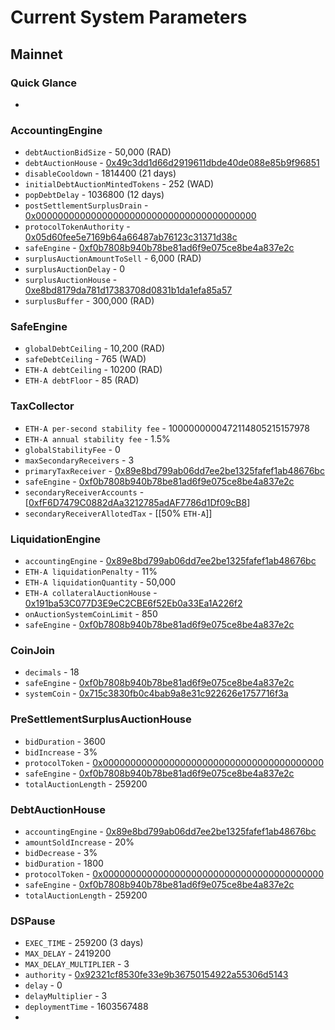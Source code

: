 # Current System Parameters

## Mainnet

### Quick Glance

* 
### AccountingEngine

* `debtAuctionBidSize` - 50,000 \(RAD\)
* `debtAuctionHouse` - [0x49c3dd1d66d2919611dbde40de088e85b9f96851](https://etherscan.io/address/0x49c3dd1d66d2919611dbde40de088e85b9f96851)
* `disableCooldown` - 1814400 \(21 days\)
* `initialDebtAuctionMintedTokens` - 252 \(WAD\)
* `popDebtDelay` - 1036800 \(12 days\)
* `postSettlementSurplusDrain` - [0x0000000000000000000000000000000000000000](https://etherscan.io/address/0x0000000000000000000000000000000000000000)
* `protocolTokenAuthority` - [0x05d60fee5e7169b64a66487ab76123c31371d38c](https://etherscan.io/address/0x05d60fee5e7169b64a66487ab76123c31371d38c)
* `safeEngine` - [0xf0b7808b940b78be81ad6f9e075ce8be4a837e2c](https://etherscan.io/address/0xf0b7808b940b78be81ad6f9e075ce8be4a837e2c)
* `surplusAuctionAmountToSell` - 6,000 \(RAD\)
* `surplusAuctionDelay` - 0
* `surplusAuctionHouse` - [0xe8bd8179da781d17383708d0831b1da1efa85a57](https://etherscan.io/address/0xe8bd8179da781d17383708d0831b1da1efa85a57)
* `surplusBuffer` - 300,000 \(RAD\)

### SafeEngine

* `globalDebtCeiling` - 10,200 \(RAD\)
* `safeDebtCeiling` - 765 \(WAD\)
* `ETH-A debtCeiling` - 10200 \(RAD\)
* `ETH-A debtFloor` - 85 \(RAD\)

### TaxCollector

* `ETH-A per-second stability fee` - 1000000000472114805215157978
* `ETH-A annual stability fee` - 1.5%
* `globalStabilityFee` - 0
* `maxSecondaryReceivers` - 3
* `primaryTaxReceiver` - [0x89e8bd799ab06dd7ee2be1325fafef1ab48676bc](https://etherscan.io/address/0x89e8bd799ab06dd7ee2be1325fafef1ab48676bc)
* `safeEngine` - [0xf0b7808b940b78be81ad6f9e075ce8be4a837e2c](https://etherscan.io/address/0xf0b7808b940b78be81ad6f9e075ce8be4a837e2c)
* `secondaryReceiverAccounts` - \[[0xfF6D7479C0882dAa3212785adAF7786d1Df09cB8](https://etherscan.io/address/0xfF6D7479C0882dAa3212785adAF7786d1Df09cB8)\]
* `secondaryReceiverAllotedTax` - \[\[50% `ETH-A`\]\]

### LiquidationEngine

* `accountingEngine` - [0x89e8bd799ab06dd7ee2be1325fafef1ab48676bc](https://etherscan.io/address/0x89e8bd799ab06dd7ee2be1325fafef1ab48676bc)
* `ETH-A liquidationPenalty` - 11%
* `ETH-A liquidationQuantity` - 50,000
* `ETH-A collateralAuctionHouse` - [0x191ba53C077D3E9eC2CBE6f52Eb0a33Ea1A226f2](https://etherscan.io/address/0x191ba53C077D3E9eC2CBE6f52Eb0a33Ea1A226f2)
* `onAuctionSystemCoinLimit` - 850
* `safeEngine` - [0xf0b7808b940b78be81ad6f9e075ce8be4a837e2c](https://etherscan.io/address/0xf0b7808b940b78be81ad6f9e075ce8be4a837e2c)

### CoinJoin

* `decimals` - 18
* `safeEngine` - [0xf0b7808b940b78be81ad6f9e075ce8be4a837e2c](https://etherscan.io/address/0xf0b7808b940b78be81ad6f9e075ce8be4a837e2c)
* `systemCoin` - [0x715c3830fb0c4bab9a8e31c922626e1757716f3a](https://etherscan.io/address/0x715c3830fb0c4bab9a8e31c922626e1757716f3a)

### PreSettlementSurplusAuctionHouse

* `bidDuration` - 3600
* `bidIncrease` - 3%
* `protocolToken` - [0x0000000000000000000000000000000000000000](https://etherscan.io/address/0x0000000000000000000000000000000000000000)
* `safeEngine` - [0xf0b7808b940b78be81ad6f9e075ce8be4a837e2c](https://etherscan.io/address/0xf0b7808b940b78be81ad6f9e075ce8be4a837e2c)
* `totalAuctionLength` - 259200

### DebtAuctionHouse

* `accountingEngine` - [0x89e8bd799ab06dd7ee2be1325fafef1ab48676bc](https://etherscan.io/address/0x89e8bd799ab06dd7ee2be1325fafef1ab48676bc)
* `amountSoldIncrease` - 20%
* `bidDecrease` - 3%
* `bidDuration` - 1800
* `protocolToken` - [0x0000000000000000000000000000000000000000](https://etherscan.io/address/0x0000000000000000000000000000000000000000)
* `safeEngine` - [0xf0b7808b940b78be81ad6f9e075ce8be4a837e2c](https://etherscan.io/address/0xf0b7808b940b78be81ad6f9e075ce8be4a837e2c)
* `totalAuctionLength` - 259200

### DSPause

* `EXEC_TIME` - 259200 \(3 days\)
* `MAX_DELAY` - 2419200
* `MAX_DELAY_MULTIPLIER` - 3
* `authority` - [0x92321cf8530fe33e9b36750154922a55306d5143](https://etherscan.io/address/0x92321cf8530fe33e9b36750154922a55306d5143)
* `delay` - 0
* `delayMultiplier` - 3
* `deploymentTime` - 1603567488
* 
